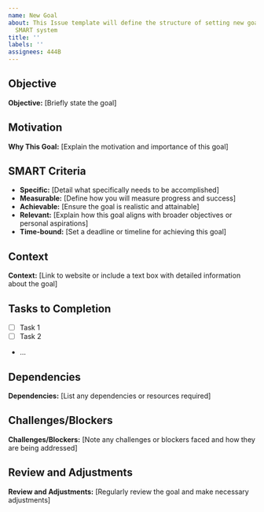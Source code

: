 ```yaml
---
name: New Goal
about: This Issue template will define the structure of setting new goals, using a
  SMART system
title: ''
labels: ''
assignees: 444B
---
```

## Objective
**Objective:** [Briefly state the goal]


## Motivation
**Why This Goal:** [Explain the motivation and importance of this goal]


## SMART Criteria
- **Specific:** [Detail what specifically needs to be accomplished]
- **Measurable:** [Define how you will measure progress and success]
- **Achievable:** [Ensure the goal is realistic and attainable]
- **Relevant:** [Explain how this goal aligns with broader objectives or personal aspirations]
- **Time-bound:** [Set a deadline or timeline for achieving this goal]


## Context
**Context:** [Link to website or include a text box with detailed information about the goal]


## Tasks to Completion
- [ ] Task 1
- [ ] Task 2
- ...


## Dependencies
**Dependencies:** [List any dependencies or resources required]


## Challenges/Blockers
**Challenges/Blockers:** [Note any challenges or blockers faced and how they are being addressed]


## Review and Adjustments
**Review and Adjustments:** [Regularly review the goal and make necessary adjustments]
